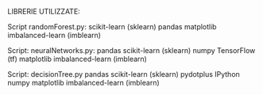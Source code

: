 LIBRERIE UTILIZZATE:

Script randomForest.py:
scikit-learn (sklearn)
pandas
matplotlib
imbalanced-learn (imblearn)

Script: neuralNetworks.py:
pandas
scikit-learn (sklearn)
numpy
TensorFlow (tf)
matplotlib
imbalanced-learn (imblearn)

Script: decisionTree.py
pandas
scikit-learn (sklearn)
pydotplus
IPython
numpy
matplotlib
imbalanced-learn (imblearn)